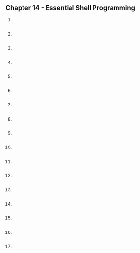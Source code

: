 ## Chapter 14 - Essential Shell Programming

01.	

##

02.	

##

03.	

##

04.	

##

05.	

##

06.	

##

07.	

##

08.	

##

09.	

##

10.	

##

11.	

##

12.	

##

13.	

##

14.	

##

15.	

##

16.	

##

17.	

##
